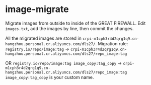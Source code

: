 # image-migrate
Migrate images from outside to inside of the GREAT FIREWALL.
Edit `images.txt`, add the images by line, then commit the changes.

All the migrated images are stored in `crpi-m1cph3r4d2qrg1q9.cn-hangzhou.personal.cr.aliyuncs.com/dls27/`.
Migration rule:
`registry.io/repo/image:tag` -> `crpi-m1cph3r4d2qrg1q9.cn-hangzhou.personal.cr.aliyuncs.com/dls27/repo_image:tag`

OR
`registry.io/repo/image:tag image_copy:tag_copy` -> `crpi-m1cph3r4d2qrg1q9.cn-hangzhou.personal.cr.aliyuncs.com/dls27/repo_image:tag`
`image_copy:tag_copy` is your custom name.
